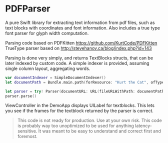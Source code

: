 #  PDFParser
A pure Swift library for extracting text information from pdf files, such as text blocks with coordinates and font information. Also includes a true type font parser for glyph width computation.

Parsing code based on PDFKitten https://github.com/KurtCode/PDFKitten
TrueType parser based on  http://stevehanov.ca/blog/index.php?id=143

Parsing is done very simply, and returns TextBlocks structs, that can be later indexed by custom code.
A simple indexer is provided, assuming single column layout, aggregating words.

```Swift
var documentIndexer = SimpleDocumentIndexer()
let documentPath = Bundle.main.path(forResource: "Kurt the Cat", ofType: "pdf", inDirectory: nil, forLocalization: nil)

let parser = try! Parser(documentURL: URL(fileURLWithPath: documentPath!), delegate:self, indexer: documentIndexer)
parser.parse()
```

ViewController in the DemoApp displays UILabel for textblocks. This lets you see if the frames for the textblock returned by the parser is correct.

> This code is not ready for production. Use at your own risk.
> This code is probably way too unoptimized to be used for anything latency-sensitive. It was meant to be easy to understand and correct first and foremost. 
